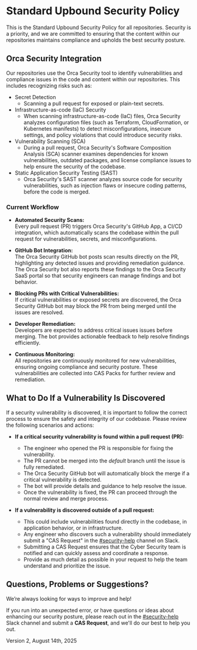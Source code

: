 # Standard Upbound Security Policy

This is the Standard Upbound Security Policy for all repositories. Security is a priority, and we are committed to ensuring that the content within our repositories maintains compliance and upholds the best security posture.

## **Orca Security Integration**

Our repositories use the Orca Security tool to identify vulnerabilities and compliance issues in the code and content within our repositories. This includes recognizing risks such as:

- Secret Detection
  - Scanning a pull request for exposed or plain-text secrets.
- Infrastructure-as-code (IaC) Security
  - When scanning infrastructure-as-code (IaC) files, Orca Security analyzes configuration files (such as Terraform, CloudFormation, or Kubernetes manifests) to detect misconfigurations, insecure settings, and policy violations that could introduce security risks.
- Vulnerability Scanning (SCA)
  - During a pull request, Orca Security's Software Composition Analysis (SCA) scanner examines dependencies for known vulnerabilities, outdated packages, and license compliance issues to help ensure the security of the codebase.
- Static Application Security Testing (SAST)
  - Orca Security's SAST scanner analyzes source code for security vulnerabilities, such as injection flaws or insecure coding patterns, before the code is merged.

### **Current Workflow**

- **Automated Security Scans:**  
  Every pull request (PR) triggers Orca Security's GitHub App, a CI/CD integration, which automatically scans the codebase within the pull request for vulnerabilities, secrets, and misconfigurations.

- **GitHub Bot Integration:**  
  The Orca Security GitHub bot posts scan results directly on the PR, highlighting any detected issues and providing remediation guidance. The Orca Security bot also reports these findings to the Orca Security SaaS portal so that security engineers can manage findings and bot behavior.

- **Blocking PRs with Critical Vulnerabilities:**  
  If critical vulnerabilities or exposed secrets are discovered, the Orca Security GitHub bot may block the PR from being merged until the issues are resolved.

- **Developer Remediation:**  
  Developers are expected to address critical issues issues before merging. The bot provides actionable feedback to help resolve findings efficiently.

- **Continuous Monitoring:**  
  All repositories are continuously monitored for new vulnerabilities, ensuring ongoing compliance and security posture. These vulnerabilities are collected into CAS Packs for further review and remediation.

## What to Do If a Vulnerability Is Discovered

If a security vulnerability is discovered, it is important to follow the correct process to ensure the safety and integrity of our codebase. Please review the following scenarios and actions:

- **If a critical security vulnerability is found within a pull request (PR):**

  - The engineer who opened the PR is responsible for fixing the vulnerability.
  - The PR cannot be merged into the _default_ branch until the issue is fully remediated.
  - The Orca Security GitHub bot will automatically block the merge if a critical vulnerability is detected.
  - The bot will provide details and guidance to help resolve the issue.
  - Once the vulnerability is fixed, the PR can proceed through the normal review and merge process.

- **If a vulnerability is discovered outside of a pull request:**
  - This could include vulnerabilities found directly in the codebase, in application behavior, or in infrastructure.
  - Any engineer who discovers such a vulnerability should immediately submit a "CAS Request" in the [#security-help](https://simple-it.slack.com/archives/C04LK3WAMD1) channel on Slack.
  - Submitting a CAS Request ensures that the Cyber Security team is notified and can quickly assess and coordinate a response.
  - Provide as much detail as possible in your request to help the team understand and prioritize the issue.

## Questions, Problems or Suggestions?

We’re always looking for ways to improve and help!

If you run into an unexpected error, or have questions or ideas about enhancing our security posture, please reach out in the [#security-help](https://simple-it.slack.com/archives/C04LK3WAMD1) Slack channel and submit a **CAS Request**, and we'll do our best to help you out.

Version 2, August 14th, 2025
